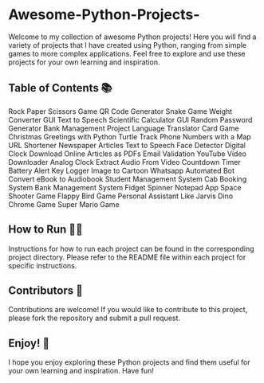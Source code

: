 # Awesome-Python-Projects-

Welcome to my collection of awesome Python projects! Here you will find a variety of projects that I have created using Python, ranging from simple games to more complex applications. Feel free to explore and use these projects for your own learning and inspiration.

## Table of Contents 📚
Rock Paper Scissors Game
QR Code Generator
Snake Game
Weight Converter GUI
Text to Speech
Scientific Calculator GUI
Random Password Generator
Bank Management Project
Language Translator
Card Game
Christmas Greetings with Python Turtle
Track Phone Numbers with a Map
URL Shortener
Newspaper Articles Text to Speech
Face Detector
Digital Clock
Download Online Articles as PDFs
Email Validation
YouTube Video Downloader
Analog Clock
Extract Audio From Video
Countdown Timer
Battery Alert
Key Logger
Image to Cartoon
Whatsapp Automated Bot
Convert eBook to Audiobook
Student Management System
Cab Booking System
Bank Management System
Fidget Spinner
Notepad App
Space Shooter Game
Flappy Bird Game
Personal Assistant Like Jarvis
Dino Chrome Game
Super Mario Game

## How to Run 🏃‍♀️
Instructions for how to run each project can be found in the corresponding project directory. Please refer to the README file within each project for specific instructions.

## Contributors 👥
Contributions are welcome! If you would like to contribute to this project, please fork the repository and submit a pull request.

## Enjoy! 🎉
I hope you enjoy exploring these Python projects and find them useful for your own learning and inspiration. Have fun!
